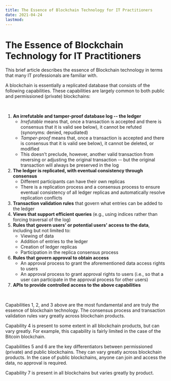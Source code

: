 ```yaml
---
title: The Essence of Blockchain Technology for IT Practitioners
date: 2021-04-24
lastmod: 
---
```


# The Essence of Blockchain Technology for IT Practitioners

This brief article describes the essence of Blockchain technology in terms that many IT professionals are familiar with.

A blockchain is essentially a replicated database that consists of the following capabilities.  These capabilities are largely common to both public and permissioned (private) blockchains:

<br>

1. **An irrefutable and tamper-proof database log -- the ledger** 
    - *Irrefutable* means that, once a transaction is accepted and there is consensus that it is valid see below), it cannot be refuted (synonyms: denied, repudiated)
    - *Tamper-proof* means that, once a transaction is accepted and there is consensus that it is valid see below), it cannot be deleted, or modified
    - This doesn't preclude, however, another valid transaction  from reversing or adjusting the original transaction -- but the original transaction will always be preserved in the log
2. **The ledger is replicated, with eventual consistency through consensus**
    - Different participants can have their own replicas 
    - There is a replication process and a consensus process to ensure eventual consistency of all ledger replicas and automatically resolve replication conflicts
4. **Transaction validation rules** that govern what entries can be added to the ledger
5. **Views that support efficient queries** (e.g., using indices rather than forcing traversal of the log)
6. **Rules that govern users' or potential users' access to the data**, including but not limited to:
    - Viewing of data
    - Addition of entries to the ledger
    - Creation of ledger replicas
    - Participation in the replica consensus process
7. **Rules that govern approval to obtain access**
   - An approval process to grant the aforementioned data access rights to users
   - An approval process to grant approval rights to users (i.e., so that a user can participate in the approval process for other users)
8. **APIs to provide controlled access to the above capabilities**

<br>

Capabilities 1, 2, and 3 above are the most fundamental and are truly the essence of blockchain technology.  The consensus process and transaction validation rules vary greatly across blockchain products.

Capability 4 is present to some extent in all blockchain products, but can vary greatly.  For example, this capability is fairly limited in the case of the Bitcoin blockchain.

Capabilities 5 and 6 are the key differentiators between permissioned (private) and public blockchains.  They can vary greatly across blockchain products.  In the case of public blockchains, anyone can join and access the data, no approval is required.

Capability 7 is present in all blockchains but varies greatly by product.

